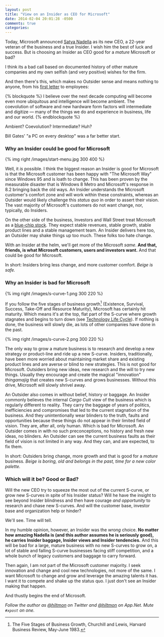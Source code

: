 ```yaml
---
layout: post
title: "View on an Insider as CEO for Microsoft"
date: 2014-02-04 20:01:28 -0500
comments: true
categories: 
---
```


Today, Microsoft announced [Satya Nadella](http://www.microsoft.com/en-us/news/ceo/index.html) as its new CEO, a 22-year veteran of the business and a true Insider. <span class="light">I wish him the best of luck and success.</span> But is choosing an Insider as CEO good for a *mature* Microsoft or bad? 

I think its a bad call based on documented history of other mature companies and my own selfish (and very positive) wishes for the firm.

And then there's this, which makes no Outsider sense and means nothing to anyone, from his [first letter](http://www.microsoft.com/en-us/news/press/2014/feb14/02-04mail2.aspx) to employees:

{% blockquote %}
I believe over the next decade computing will become even more ubiquitous and intelligence will become ambient. The coevolution of software and new hardware form factors will intermediate and digitize — many of the things we do and experience in business, life and our world.
{% endblockquote %}

Ambient? Coevolution? Intermediate? Huh? 

Bill Gates' "a PC on every desktop" was a far better start.

### Why an Insider could be good for Microsoft

{% img right /images/start-menu.jpg 300 400 %}

Well, it *is* possible. I think the biggest reason an Insider is good for Microsoft is that the Microsoft customer has been happy with "The Microsoft Way" since Windows 95 and is loath to change. This has been proven by the measurable disaster that is Windows 8 Metro and Microsoft's response in 8.2 bringing back the old ways. An Insider understands the Microsoft customer's comfort zone and will work within these constraints, whereas an Outsider would likely challenge this *status quo* in order to assert their vision. The vast majority of Microsoft's customers do not want change, nor, typically, do Insiders.

On the other side of the business, Investors and Wall Street treat Microsoft as a [blue-chip stock][blue_chip]. They expect stable revenues, stable growth, stable product lines and a stable management team. An Insider delivers here too, an Outsider may shake things up too much. These folks too hate change.

With an Insider at the helm, we'll get more of the Microsoft *same*. **And that, friends, is what Microsoft customers, users and investors want.** And that could be good for Microsoft.

In short: Insiders bring less change, and more customer comfort. *Beige is safe.*

### Why an Insider is bad for Microsoft

{% img right /images/s-curve-1.png 300 220 %}

If you follow the five stages of business growth[^1] (Existence, Survival, Success, Take-Off and Resource Maturity), Microsoft has certainly hit maturity. Which means it's at the top, flat part of the S-curve where growth stagnates and begins to turn down (see [Technology Life Cycle](http://en.wikipedia.org/wiki/Technology_life_cycle)). If nothing is done, the business will slowly die, as lots of other companies have done in the past.

{% img right /images/s-curve-2.png 300 220 %}

The only way to grow a mature business is to research and develop a new strategy or product-line and ride up a new S-curve. Insiders, traditionally, have been more worried about maintaining market share and existing product lines and are averse or blind to new strategies. This is not good for Microsoft. Outsiders bring new ideas, new research and the will to try new things. Usually they encourage and create the magical "innovation" *thingamajig* that creates new S-curves and grows businesses. Without this drive, Microsoft will slowly shrivel away.

An Outsider also comes in without belief, history or baggage. An Insider commonly believes the internal *Cargo Cult* view of the business which is regularly different to reality. They carry the baggage of years of politics, inefficiencies and compromises that led to the current stagnation of the business. And they unintentionally wear blinders to the truth, faults and opportunities because these things do not appear in their limited field of vision. They are, after all, only human. Which is bad for Microsoft. An Outsider comes in with no such preconceptions, no history and fresh new ideas, no blinders. An Outsider can see the current business faults as their field of vision is not limited in any way. And they can, and are expected, to fix them.

In short: Outsiders bring change, more growth and that is good for a *mature* business. *Beige is boring, old and belongs in the past, time for a new color palette.*

### Which will it be? Good or Bad?

Will the new CEO try to squeeze the most out of the current S-curve, or grow new S-curves in spite of his Insider status? Will he have the insight to see beyond Insider blindness and then have courage *and opportunity* to research and chase new S-curves. And will the customer base, investor base and organization help or hinder?

We'll see. Time will tell.

In my humble opinion, however, an Insider was the *wrong* choice. **No matter how amazing Nadella is <span class="light">(and this author assumes he is seriously good)</span>, he carries Insider baggage, Insider views and Insider tendencies.** And this will be bad for a large, mature business with no new S-curves to grow on, a lot of stable and falling S-curve businesses facing stiff competition, and a whole bunch of legacy customers and baggage to carry forward.

Then again, I am not part of the Microsoft customer majority. I seek innovation and change and cool new technologies, not more of the same. I want Microsoft to change and grow and leverage the amazing talents it has. I want it to compete and shake up the status quo. I just don't see an Insider making that happen. 

<span class="light">And thustly begins the end of Microsoft.</span>

*Follow the author as [@hiltmon](http://twitter.com/hiltmon) on Twitter and [@hiltmon](http://alpha.app.net/hiltmon) on App.Net. Mute `#xpost` on one.*

[^1]: The Five Stages of Business Growth, Churchill and Lewis, Harvard Business Review, May-June 1983.

[blue_chip]: http://en.wikipedia.org/wiki/Blue_chip_(stock_market)
